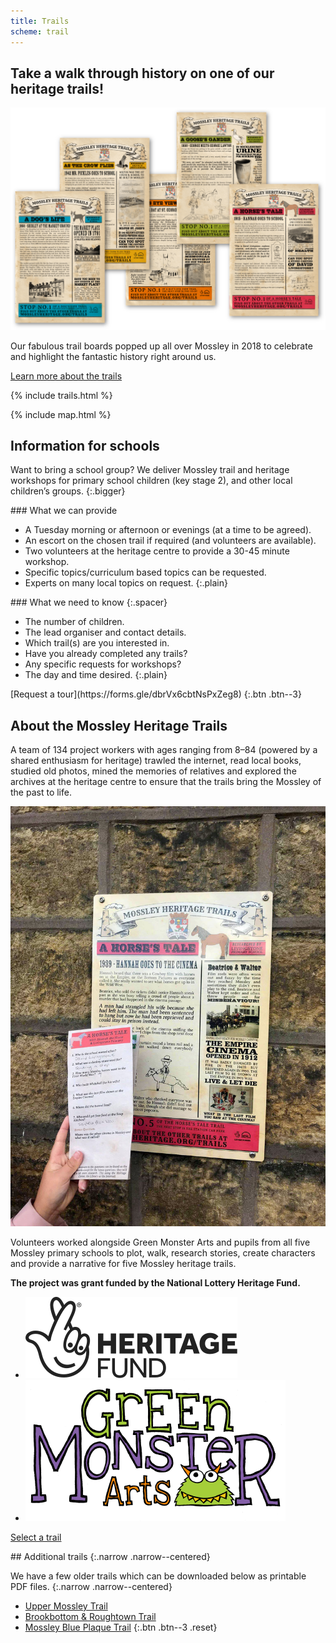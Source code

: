 ```yaml
---
title: Trails
scheme: trail
---
```


<section class="section">
  <div class="layout layout--intro layout--image-overflow layout--trails-intro">
    <h1 class="layout__title">Take a walk through history on one of our heritage trails!</h1>
    <div class="layout__image">
      <img class="trails-top" src="/images/home/MH_TrailsPosters_@2x.png" alt="An illustration of Mossley">
    </div>
    <div class="layout__text-top">
      <p class="bigger--on-portrait">Our fabulous trail boards popped up all over Mossley in 2018 to celebrate and highlight the fantastic history right around us.</p>
      <p><a class="btn btn--1" href="#about-the-mossley-heritage-trails">Learn more about the trails</a></p>
    </div>
  </div>
</section>

{% include trails.html %}

{% include map.html %}

<div class="filled">
<section class="section section--centred" markdown="1">

## Information for schools

Want to bring a school group? We deliver Mossley trail and heritage workshops for primary school children (key stage 2), and other local children’s groups.
{:.bigger}

<div class="lozenge lozenge--grid" markdown="1">
<div class="lozenge__section" markdown="1">
### What we can provide

- A Tuesday morning or afternoon or evenings (at a time to be agreed).
- An escort on the chosen trail if required (and volunteers are available).
- Two volunteers at the heritage centre to provide a 30-45 minute workshop.
- Specific topics/curriculum based topics can be requested.
- Experts on many local topics on request.
{:.plain}
</div>
<div class="lozenge__section" markdown="1">
### What we need to know
{:.spacer}

- The number of children.
- The lead organiser and contact details.
- Which trail(s) are you interested in.
- Have you already completed any trails?
- Any specific requests for workshops?
- The day and time desired.
{:.plain}
</div>
</div>
[Request a tour](https://forms.gle/dbrVx6cbtNsPxZeg8)
{:.btn .btn--3}
</section>
</div>

<section class="section">
  <div class="layout layout--main">
    <h2 class="layout__title">About the Mossley Heritage Trails</h2>
    <div class="layout__text-top">
      <p class="bigger">A team of 134 project workers with ages ranging from 8–84 (powered by a shared enthusiasm for heritage) trawled the internet, read local books, studied old photos, mined the memories of relatives and explored the archives at the heritage centre to ensure that the trails bring the Mossley of the past to life.</p>
    </div>
    <div class="layout__image">
      <img src="/images/trails/MH_Trails_photo_of_boards_treated.jpg" alt="Photograph of a trail board">
    </div>
    <div class="layout__text-bottom">
      <p>Volunteers worked alongside Green Monster Arts and pupils from all five Mossley primary schools to plot, walk, research stories, create characters and provide a narrative for five Mossley heritage trails.</p>
      <p><strong>The project was grant funded by the National Lottery Heritage Fund.</strong></p>
      <ul class="reset supporters">
        <li><img src="/images/trails/HeritageFund.svg" alt="Heritage Lottery Fund logo"></li>
        <li><img src="/images/trails/MH_GreenMonsterArts@2x.png" alt="Green Monster Arts logo"></li>
      </ul>
      <p><a class="btn btn--1" href="#select-a-trail">Select a trail</a></p>
    </div>
  </div>
</section>

<div class="filled filled--additional-trails">
<section class="section section--centred" markdown="1">
## Additional trails
{:.narrow .narrow--centered}

We have a few older trails which can be downloaded below as printable PDF files.
{:.narrow .narrow--centered}

- [Upper Mossley Trail](/downloads/local-interest-trail-upper-mossley.pdf)
- [Brookbottom & Roughtown Trail](/downloads/local-interest-trail-brookbottom-roughtown.pdf)
- [Mossley Blue Plaque Trail](/downloads/mossley-blue-plaque-trail.pdf)
{:.btn .btn--3 .reset}
</section>
</div>
